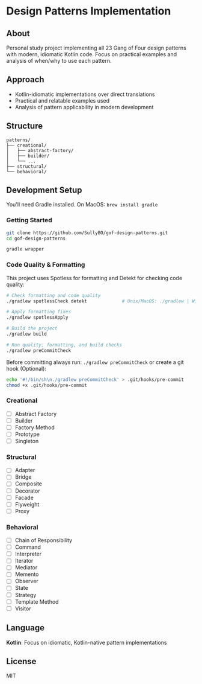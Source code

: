 # Design Patterns Implementation

## About
Personal study project implementing all 23 Gang of Four design patterns with modern, idiomatic Kotlin code. Focus on practical examples and analysis of when/why to use each pattern.

## Approach
- Kotlin-idiomatic implementations over direct translations
- Practical and relatable examples used
- Analysis of pattern applicability in modern development

## Structure
```
patterns/
├── creational/
│   ├── abstract-factory/
│   ├── builder/
│   └── ...
├── structural/
└── behavioral/
```

## Development Setup
You'll need Gradle installed. On MacOS: `brew install gradle`

### Getting Started
```bash
git clone https://github.com/SullyBO/gof-design-patterns.git
cd gof-design-patterns

gradle wrapper
```

### Code Quality & Formatting
This project uses Spotless for formatting and Detekt for checking code quality:
```bash
# Check formatting and code quality
./gradlew spotlessCheck detekt             # Unix/MacOS: ./gradlew | Windows: gradlew

# Apply formatting fixes
./gradlew spotlessApply

# Build the project
./gradlew build

# Run quality, formatting, and build checks
./gradlew preCommitCheck
```

Before committing always run: `./gradlew preCommitCheck` or create a git hook (Optional):
```bash
echo '#!/bin/sh\n./gradlew preCommitCheck' > .git/hooks/pre-commit
chmod +x .git/hooks/pre-commit
```

### Creational
- [ ] Abstract Factory
- [ ] Builder
- [ ] Factory Method
- [ ] Prototype
- [ ] Singleton

### Structural
- [ ] Adapter
- [ ] Bridge
- [ ] Composite
- [ ] Decorator
- [ ] Facade
- [ ] Flyweight
- [ ] Proxy

### Behavioral
- [ ] Chain of Responsibility
- [ ] Command
- [ ] Interpreter
- [ ] Iterator
- [ ] Mediator
- [ ] Memento
- [ ] Observer
- [ ] State
- [ ] Strategy
- [ ] Template Method
- [ ] Visitor

## Language

**Kotlin**: Focus on idiomatic, Kotlin-native pattern implementations

## License

MIT
